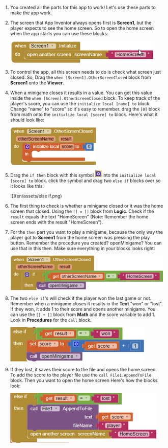 1. You created all the parts for this app to work! Let's use these parts to make the app work.

2. The screen that App Inventor always opens first is **Screen1**, but the player expects to see the home screen. So to open the home screen when the app starts you can use these blocks:

   ![](en/assets/screen1initialize.png)

3. To control the app, all this screen needs to do is check what screen just closed. So, Drag the `when [Screen1].OtherScreenClosed` block from **Screen1** onto the **Viewer**.

4. When a minigame closes it results in a value. You can get this value inside the `when [Screen].OtherScreenClosed` block. To keep track of the player's score, you can use the `initialize local [name] to` block. Change "name" to "score" so it's easy to remember. drag the `[0]` block from math onto the `initialize local [score] to` block. Here's what it should look like:

   ![](en/assets/otherscreenclose.png)

5. Drag the `if then` block with this symbol ![](en/assets/symbol.png) into the `initialize local [score] to` block. click the symbol and drag two `else if` blocks over so it looks like this:

   ![](en/assets/else if.png)

6. The first thing to check is whether a minigame closed or it was the home screen that closed. Using the `[] = []` block from **Logic**. Check if the `result` equals the text "HomeScreen" (Note: Remember the home screen ends with the result "HomeScreen").

7. For the `then` part you want to play a minigame, because the only way the player got to **Screen1** from the home screen was pressing the play button. Remember the procedure you created? openMinigame? You can use that in this then. Make sure everything in your blocks looks right:

   ![](en/assets/homescreenclose.png)

8. The two `else if`'s will check if the player won the last game or not. Remember when a minigame closes it results in the **Text** "won" or "lost". If they won, it adds 1 to their score and opens another minigame. You can use the `[] + []` block from **Math** and the score variable to add 1. Look in **Procedures** for the `call` block. 

   ![](en/assets/won.png)

9. If they lost, it saves their score to the file and opens the home screen. To add the score to the player file use the `call File1.AppendToFile` block. Then you want to open the home screen Here's how the blocks look:

   ![](en/assets/lost.png)




